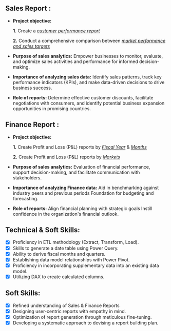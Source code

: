 ## Sales Report :


- **Project objective:** 

    **1.** Create a _[customer performance report](https://github.com/Shashank-kumar-Yadav/Excel-Sales-Analytics/blob/456bf0d20fee46f8e764bcbe91b5ed669ef703aa/Customer%20Performance%20report.pdf)_ 

    **2.** Conduct a comprehensive comparison between _[market performance and sales targets](https://github.com/Shashank-kumar-Yadav/Excel-Sales-Analytics/blob/456bf0d20fee46f8e764bcbe91b5ed669ef703aa/Market%20Performance%20and%20Sales%20Target.pdf)_

- **Purpose of sales analytics:** Empower businesses to monitor, evaluate, and optimize sales activities and performance for informed decision-making.

- **Importance of analyzing sales data:** Identify sales patterns, track key performance indicators (KPIs), and make data-driven decisions to drive business success.

- **Role of reports:** Determine effective customer discounts, facilitate negotiations with consumers, and identify potential business expansion opportunities in promising countries.


## Finance Report :

- **Project objective:** 

    **1.** Create Profit and Loss (P&L) reports by _[Fiscal Year](https://github.com/Shashank-kumar-Yadav/Excel-Sales-Analytics/blob/456bf0d20fee46f8e764bcbe91b5ed669ef703aa/P%20%26%20L%20Statement%20by%20Fiscal%20Year.pdf)_ & _[Months](https://github.com/Shashank-kumar-Yadav/Excel-Sales-Analytics/blob/456bf0d20fee46f8e764bcbe91b5ed669ef703aa/P%20%26%20L%20Statement%20by%20Months.pdf)_ 

   **2.** Create Profit and Loss (P&L) reports by _[Markets](https://github.com/Shashank-kumar-Yadav/Excel-Sales-Analytics/blob/456bf0d20fee46f8e764bcbe91b5ed669ef703aa/P%20%26%20L%20Statement%20For%20Markets.pdf)_

- **Purpose of sales analytics:** Evaluation of financial performance, support decision-making, and facilitate communication with stakeholders.

- **Importance of analyzing Finance data:** Aid in benchmarking against industry peers and previous periods Foundation for budgeting and forecasting.

- **Role of reports:** Align financial planning with strategic goals Instill confidence in the organization's financial outlook.


## Technical & Soft Skills:
- [x]	Proficiency in ETL methodology (Extract, Transform, Load).
- [x]	Skills to generate a date table using Power Query.
- [x]	Ability to derive fiscal months and quarters.
- [x]	Establishing data model relationships with Power Pivot.
- [x]	Proficiency in incorporating supplementary data into an existing data model.
- [x]	Utilizing DAX to create calculated columns.

## Soft Skills:
- [x]	Refined understanding of Sales & Finance Reports
- [x]	Designing user-centric reports with empathy in mind.
- [x]	Optimization of report generation through meticulous fine-tuning.
- [x]	Developing a systematic approach to devising a report building plan.
